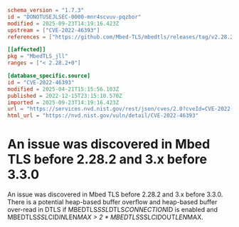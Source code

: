 ```toml
schema_version = "1.7.3"
id = "DONOTUSEJLSEC-0000-mnr4scvuv-pqzbor"
modified = 2025-09-23T14:19:16.423Z
upstream = ["CVE-2022-46393"]
references = ["https://github.com/Mbed-TLS/mbedtls/releases/tag/v2.28.2", "https://github.com/Mbed-TLS/mbedtls/releases/tag/v3.3.0", "https://lists.fedoraproject.org/archives/list/package-announce%40lists.fedoraproject.org/message/4BR7ZCVKLPGCOEEALUHZMFHXQHR6S4QL/", "https://lists.fedoraproject.org/archives/list/package-announce%40lists.fedoraproject.org/message/6XMKJ5IMJEPXYAHHU56Z4P2FSYIEAESB/", "https://mbed-tls.readthedocs.io/en/latest/tech-updates/security-advisories/", "https://github.com/Mbed-TLS/mbedtls/releases/tag/v2.28.2", "https://github.com/Mbed-TLS/mbedtls/releases/tag/v3.3.0", "https://lists.fedoraproject.org/archives/list/package-announce%40lists.fedoraproject.org/message/4BR7ZCVKLPGCOEEALUHZMFHXQHR6S4QL/", "https://lists.fedoraproject.org/archives/list/package-announce%40lists.fedoraproject.org/message/6XMKJ5IMJEPXYAHHU56Z4P2FSYIEAESB/", "https://mbed-tls.readthedocs.io/en/latest/tech-updates/security-advisories/"]

[[affected]]
pkg = "MbedTLS_jll"
ranges = ["< 2.28.2+0"]

[database_specific.source]
id = "CVE-2022-46393"
modified = 2025-04-21T15:15:56.103Z
published = 2022-12-15T23:15:10.570Z
imported = 2025-09-23T14:19:16.423Z
url = "https://services.nvd.nist.gov/rest/json/cves/2.0?cveId=CVE-2022-46393"
html_url = "https://nvd.nist.gov/vuln/detail/CVE-2022-46393"
```

# An issue was discovered in Mbed TLS before 2.28.2 and 3.x before 3.3.0

An issue was discovered in Mbed TLS before 2.28.2 and 3.x before 3.3.0. There is a potential heap-based buffer overflow and heap-based buffer over-read in DTLS if MBEDTLS*SSL*DTLS*CONNECTION*ID is enabled and MBEDTLS*SSL*CID*IN*LEN*MAX > 2 * MBEDTLS*SSL*CID*OUT*LEN*MAX.


